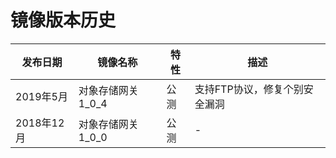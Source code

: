 # 镜像版本历史

|发布日期|镜像名称|特性|描述|
|-|-|-|-|
|2019年5月|对象存储网关1_0_4|公测|支持FTP协议，修复个别安全漏洞|
|2018年12月|对象存储网关1_0_0|公测|-|
